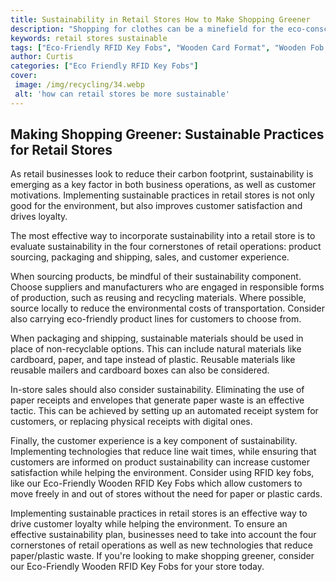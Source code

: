```yaml
---
title: Sustainability in Retail Stores How to Make Shopping Greener
description: "Shopping for clothes can be a minefield for the eco-conscious customer Learn how to shop sustainably and how to make more eco-friendly choices in your local retail stores"
keywords: retail stores sustainable
tags: ["Eco-Friendly RFID Key Fobs", "Wooden Card Format", "Wooden Fob Format", "Retail Stores"]
author: Curtis
categories: ["Eco Friendly RFID Key Fobs"]
cover: 
 image: /img/recycling/34.webp
 alt: 'how can retail stores be more sustainable'
---
```

## Making Shopping Greener: Sustainable Practices for Retail Stores
As retail businesses look to reduce their carbon footprint, sustainability is emerging as a key factor in both business operations, as well as customer motivations. Implementing sustainable practices in retail stores is not only good for the environment, but also improves customer satisfaction and drives loyalty. 

The most effective way to incorporate sustainability into a retail store is to evaluate sustainability in the four cornerstones of retail operations: product sourcing, packaging and shipping, sales, and customer experience. 

When sourcing products, be mindful of their sustainability component. Choose suppliers and manufacturers who are engaged in responsible forms of production, such as reusing and recycling materials. Where possible, source locally to reduce the environmental costs of transportation. Consider also carrying eco-friendly product lines for customers to choose from. 

When packaging and shipping, sustainable materials should be used in place of non-recyclable options. This can include natural materials like cardboard, paper, and tape instead of plastic. Reusable materials like reusable mailers and cardboard boxes can also be considered. 

In-store sales should also consider sustainability. Eliminating the use of paper receipts and envelopes that generate paper waste is an effective tactic. This can be achieved by setting up an automated receipt system for customers, or replacing physical receipts with digital ones. 

Finally, the customer experience is a key component of sustainability. Implementing technologies that reduce line wait times, while ensuring that customers are informed on product sustainability can increase customer satisfaction while helping the environment. Consider using RFID key fobs, like our Eco-Friendly Wooden RFID Key Fobs which allow customers to move freely in and out of stores without the need for paper or plastic cards. 

Implementing sustainable practices in retail stores is an effective way to drive customer loyalty while helping the environment. To ensure an effective sustainability plan, businesses need to take into account the four cornerstones of retail operations as well as new technologies that reduce paper/plastic waste. If you're looking to make shopping greener, consider our Eco-Friendly Wooden RFID Key Fobs for your store today.
